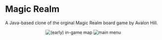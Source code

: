 Magic Realm
===========

A Java-based clone of the orginal Magic Realm board game by Avalon Hill.

<p align="center">
  <img alt="(early) in-game map" src="https://dl.dropboxusercontent.com/u/1330689/Screenshot%202015-02-17%2016.27.29.png" />
  <img alt="main menu" src="https://dl.dropboxusercontent.com/u/1330689/Screenshot%202015-02-19%2014.11.49.png" />
</p>
